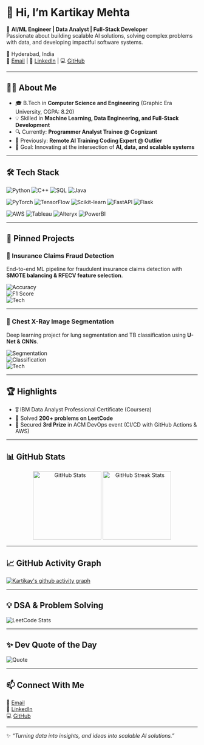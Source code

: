 


# 👋 Hi, I’m Kartikay Mehta  

🚀 **AI/ML Engineer | Data Analyst | Full-Stack Developer**  
Passionate about building scalable AI solutions, solving complex problems with data, and developing impactful software systems.  

📍 Hyderabad, India  
📧 [Email](mailto:kart12mehta@gmail.com) | 💼 [LinkedIn](https://www.linkedin.com/in/kartikaymehta/) | 💻 [GitHub](https://github.com/zulankm)  

---

## 🧑‍💻 About Me  
- 🎓 B.Tech in **Computer Science and Engineering** (Graphic Era University, CGPA: 8.20)  
- 💡 Skilled in **Machine Learning, Data Engineering, and Full-Stack Development**  
- 🔍 Currently: **Programmer Analyst Trainee @ Cognizant**  
- 🧠 Previously: **Remote AI Training Coding Expert @ Outlier**  
- 🎯 Goal: Innovating at the intersection of **AI, data, and scalable systems**  

---

## 🛠️ Tech Stack  

![Python](https://img.shields.io/badge/Python-3776AB?style=for-the-badge&logo=python&logoColor=white)
![C++](https://img.shields.io/badge/C++-00599C?style=for-the-badge&logo=cplusplus&logoColor=white)
![SQL](https://img.shields.io/badge/SQL-336791?style=for-the-badge&logo=postgresql&logoColor=white)
![Java](https://img.shields.io/badge/Java-ED8B00?style=for-the-badge&logo=openjdk&logoColor=white)  

![PyTorch](https://img.shields.io/badge/PyTorch-EE4C2C?style=for-the-badge&logo=pytorch&logoColor=white)
![TensorFlow](https://img.shields.io/badge/TensorFlow-FF6F00?style=for-the-badge&logo=tensorflow&logoColor=white)
![Scikit-learn](https://img.shields.io/badge/Scikit--learn-F7931E?style=for-the-badge&logo=scikit-learn&logoColor=white)
![FastAPI](https://img.shields.io/badge/FastAPI-009688?style=for-the-badge&logo=fastapi&logoColor=white)
![Flask](https://img.shields.io/badge/Flask-000000?style=for-the-badge&logo=flask&logoColor=white)  

![AWS](https://img.shields.io/badge/AWS-232F3E?style=for-the-badge&logo=amazon-aws&logoColor=white)
![Tableau](https://img.shields.io/badge/Tableau-E97627?style=for-the-badge&logo=tableau&logoColor=white)
![Alteryx](https://img.shields.io/badge/Alteryx-0078C0?style=for-the-badge&logo=alteryx&logoColor=white)
![PowerBI](https://img.shields.io/badge/PowerBI-F2C811?style=for-the-badge&logo=powerbi&logoColor=black)  

---

## 📌 Pinned Projects  

### 🔹 Insurance Claims Fraud Detection  
End-to-end ML pipeline for fraudulent insurance claims detection with **SMOTE balancing & RFECV feature selection**.  

![Accuracy](https://img.shields.io/badge/Accuracy-81.5%25-brightgreen?style=flat&logo=checkmarx)  
![F1 Score](https://img.shields.io/badge/F1--Score-0.8134-blue?style=flat&logo=scikitlearn)  
![Tech](https://img.shields.io/badge/Tech-Python%20%7C%20Sklearn%20%7C%20Pandas%20%7C%20Seaborn-yellow?style=flat)  

---

### 🔹 Chest X-Ray Image Segmentation  
Deep learning project for lung segmentation and TB classification using **U-Net & CNNs**.  

![Segmentation](https://img.shields.io/badge/Segmentation%20Accuracy-92%25-brightgreen?style=flat&logo=pytorch)  
![Classification](https://img.shields.io/badge/Classification%20Accuracy-90%25-blue?style=flat&logo=tensorflow)  
![Tech](https://img.shields.io/badge/Tech-PyTorch%20%7C%20TensorFlow%20%7C%20CNNs-orange?style=flat)  

---

## 🏆 Highlights  
- 🎖️ IBM Data Analyst Professional Certificate (Coursera)  
- 🧩 Solved **200+ problems on LeetCode**  
- 🥉 Secured **3rd Prize** in ACM DevOps event (CI/CD with GitHub Actions & AWS)  

---

## 📊 GitHub Stats  

<p align="center">
  <img src="https://github-readme-stats.vercel.app/api?username=zulankm&show_icons=true&theme=tokyonight" alt="GitHub Stats" height="180px"/>
  <img src="https://github-readme-streak-stats.herokuapp.com/?user=zulankm&theme=tokyonight" alt="GitHub Streak Stats" height="180px"/>
</p>  

---

## 📈 GitHub Activity Graph  
[![Kartikay's github activity graph](https://github-readme-activity-graph.vercel.app/graph?username=zulankm&theme=tokyo-night)](https://github.com/zulankm)  

---

## 💡 DSA & Problem Solving  

![LeetCode Stats](https://leetcard.jacoblin.cool/zulankm?theme=dark&font=Baloo%202&ext=heatmap)  

---

## ✨ Dev Quote of the Day  
![Quote](https://quotes-github-readme.vercel.app/api?type=horizontal&theme=radical)  

---

## 📫 Connect With Me  

📧 [Email](mailto:kart12mehta@gmail.com)  
💼 [LinkedIn](https://www.linkedin.com/in/kartikaymehta/)  
💻 [GitHub](https://github.com/zulankm)  

---

✨ *“Turning data into insights, and ideas into scalable AI solutions.”*  
